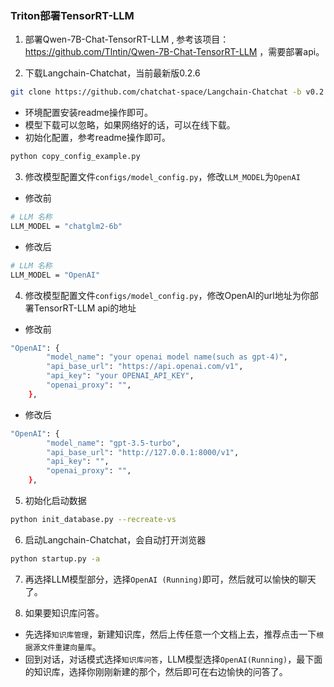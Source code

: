 ### Triton部署TensorRT-LLM

1. 部署Qwen-7B-Chat-TensorRT-LLM , 参考该项目：https://github.com/Tlntin/Qwen-7B-Chat-TensorRT-LLM ，需要部署api。


2. 下载Langchain-Chatchat，当前最新版0.2.6
```bash
git clone https://github.com/chatchat-space/Langchain-Chatchat -b v0.2.6
```
- 环境配置安装readme操作即可。
- 模型下载可以忽略，如果网络好的话，可以在线下载。
- 初始化配置，参考readme操作即可。
```bash
python copy_config_example.py
```

3. 修改模型配置文件`configs/model_config.py`，修改`LLM_MODEL`为`OpenAI`
- 修改前
```bash
# LLM 名称
LLM_MODEL = "chatglm2-6b"
```

- 修改后
```bash
# LLM 名称
LLM_MODEL = "OpenAI"
```

4. 修改模型配置文件`configs/model_config.py`，修改OpenAI的url地址为你部署TensorRT-LLM api的地址
- 修改前
```bash
"OpenAI": {
        "model_name": "your openai model name(such as gpt-4)",
        "api_base_url": "https://api.openai.com/v1",
        "api_key": "your OPENAI_API_KEY",
        "openai_proxy": "",
    },
```

- 修改后
```bash
"OpenAI": {
        "model_name": "gpt-3.5-turbo",
        "api_base_url": "http://127.0.0.1:8000/v1",
        "api_key": "",
        "openai_proxy": "",
    },
```

5. 初始化启动数据
```bash
python init_database.py --recreate-vs
```

6. 启动Langchain-Chatchat，会自动打开浏览器
```bash
python startup.py -a
```

7. 再选择LLM模型部分，选择`OpenAI (Running)`即可，然后就可以愉快的聊天了。

8. 如果要知识库问答。
- 先选择`知识库管理`，新建知识库，然后上传任意一个文档上去，推荐点击一下`根据源文件重建向量库`。
- 回到对话，对话模式选择`知识库问答`，LLM模型选择`OpenAI(Running)`，最下面的知识库，选择你刚刚新建的那个，然后即可在右边愉快的问答了。
